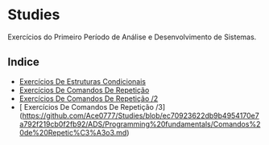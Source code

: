# Studies

Exercícios do Primeiro Período de Análise e Desenvolvimento de Sistemas.

## Indice

- [Exercícios De Estruturas Condicionais](https://github.com/Ace0777/Studies/blob/main/ADS/Programming%20fundamentals/Estruturas%20Condicionais.md)
- [ Exercícios De Comandos De Repetição](https://github.com/Ace0777/Studies/blob/9dfb59501c647425dca8eb73bca6c4bf24b6226a/ADS/Programming%20fundamentals/Comandos%20de%20Repeti%C3%A7%C3%A3o.md)
- [ Exercícios De Comandos De Repetição /2](https://github.com/Ace0777/Studies/blob/0bf132e308a06cf9a46486e58908ca22f27ac727/ADS/Programming%20fundamentals/Estruturas%20Condicionais2.md)
- [ Exercícios De Comandos De Repetição /3]
(https://github.com/Ace0777/Studies/blob/ec70923622db9b4954170e7a792f219cb0f2fb92/ADS/Programming%20fundamentals/Comandos%20de%20Repetic%C3%A3o3.md)
